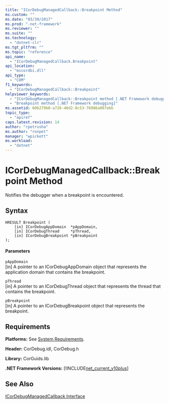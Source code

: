```yaml
---
title: "ICorDebugManagedCallback::Breakpoint Method"
ms.custom: ""
ms.date: "03/30/2017"
ms.prod: ".net-framework"
ms.reviewer: ""
ms.suite: ""
ms.technology: 
  - "dotnet-clr"
ms.tgt_pltfrm: ""
ms.topic: "reference"
api_name: 
  - "ICorDebugManagedCallback.Breakpoint"
api_location: 
  - "mscordbi.dll"
api_type: 
  - "COM"
f1_keywords: 
  - "ICorDebugManagedCallback::Breakpoint"
helpviewer_keywords: 
  - "ICorDebugManagedCallback::Breakpoint method [.NET Framework debugging]"
  - "Breakpoint method [.NET Framework debugging]"
ms.assetid: 60b279b0-a726-46d2-8c53-76986a007ebb
topic_type: 
  - "apiref"
caps.latest.revision: 14
author: "rpetrusha"
ms.author: "ronpet"
manager: "wpickett"
ms.workload: 
  - "dotnet"
---
```

# ICorDebugManagedCallback::Breakpoint Method
Notifies the debugger when a breakpoint is encountered.  
  
## Syntax  
  
```  
HRESULT Breakpoint (  
    [in] ICorDebugAppDomain  *pAppDomain,  
    [in] ICorDebugThread     *pThread,  
    [in] ICorDebugBreakpoint *pBreakpoint  
);  
```  
  
#### Parameters  
 `pAppDomain`  
 [in] A pointer to an ICorDebugAppDomain object that represents the application domain that contains the breakpoint.  
  
 `pThread`  
 [in] A pointer to an ICorDebugThread object that represents the thread that contains the breakpoint.  
  
 `pBreakpoint`  
 [in] A pointer to an ICorDebugBreakpoint object that represents the breakpoint.  
  
## Requirements  
 **Platforms:** See [System Requirements](../../../../docs/framework/get-started/system-requirements.md).  
  
 **Header:** CorDebug.idl, CorDebug.h  
  
 **Library:** CorGuids.lib  
  
 **.NET Framework Versions:** [!INCLUDE[net_current_v10plus](../../../../includes/net-current-v10plus-md.md)]  
  
## See Also  
 [ICorDebugManagedCallback Interface](../../../../docs/framework/unmanaged-api/debugging/icordebugmanagedcallback-interface.md)
